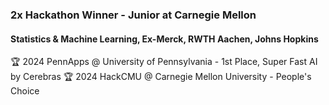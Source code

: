 ### 2x Hackathon Winner - Junior at Carnegie Mellon
#### Statistics & Machine Learning, Ex-Merck, RWTH Aachen, Johns Hopkins
🏆 2024 PennApps @ University of Pennsylvania - 1st Place, Super Fast AI by Cerebras
🏆 2024 HackCMU @ Carnegie Mellon University - People's Choice
